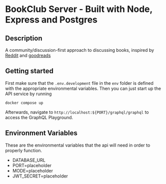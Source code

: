 # BookClub Server - Built with Node, Express and Postgres

## Description

A community/discussion-first approach to discussing books, inspired by [Reddit](http://reddit.com/) and [goodreads](https://www.goodreads.com/)

## Getting started

First make sure that the `.env.development` file in the `env` folder is defined with the appropriate environmental variables.
Then you can just start up the API service by running

`docker compose up`

Afterwards, navigate to `http://localhost:${PORT}/graphql/graphql` to access the GraphQL Playground.

## Environment Variables

These are the environmental variables that the api will need in order to properly function.

- DATABASE_URL
- PORT=placeholder
- MODE=placeholder
- JWT_SECRET=placeholder
